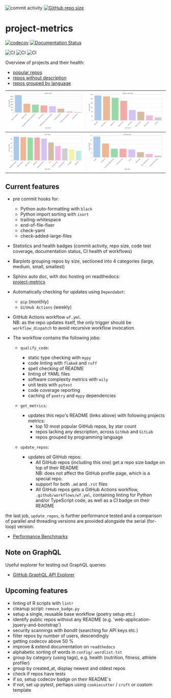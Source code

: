 ![commit activity](https://img.shields.io/github/commit-activity/m/TheNewThinkTank/project-metrics)
[![GitHub repo size](https://img.shields.io/github/repo-size/TheNewThinkTank/project-metrics?style=flat&logo=github&logoColor=whitesmoke&label=Repo%20Size)](https://github.com/TheNewThinkTank/project-metrics/archive/refs/heads/main.zip)

# project-metrics

[![codecov](https://codecov.io/gh/TheNewThinkTank/project-metrics/branch/main/graph/badge.svg)](https://codecov.io/gh/TheNewThinkTank/project-metrics)
[![Documentation Status](https://readthedocs.org/projects/project-metrics/badge/?version=latest)](https://project-metrics.readthedocs.io/en/latest/?badge=latest)

![CI](https://github.com/TheNewThinkTank/project-metrics/actions/workflows/wf.yml/badge.svg)
![CI](https://github.com/TheNewThinkTank/project-metrics/actions/workflows/matrix_update_gh_repos.yml/badge.svg)
![CI](https://github.com/TheNewThinkTank/project-metrics/actions/workflows/threading_update_gh_repos.yml/badge.svg)

Overview of projects and their health:

- [popular repos](query-results/popular_repos.md)<br>
- [repos without description](query-results/repos_wo_desc.md)<br>
- [repos grouped by language](query-results/group_by_lang.md)

| ![8 largest repos](imgs/8_largest_repos.png) | ![8 medium-sized repos](imgs/8_medium_repos.png) |
| :--------------------------------------------------------------------------------------: | :--------------------------------------------------------------------: |
| ![small repos](imgs/small_repos.png) | ![8 smallest repos](imgs/8_smallest_repos.png) |

## Current features

- pre commit hooks for:
  - Python auto-formatting with `black`
  - Python import sorting with `isort`
  - trailing-whitespace
  - end-of-file-fixer
  - check-yaml
  - check-added-large-files

- Statistics and health badges
  (commit activity, repo size, code test coverage, documentation status, CI health of workflows)

- Barplots grouping repos by size, sectioned into 4 categories (large, medium, small, smallest)

- Sphinx auto doc, with doc hosting on readthedocs:<br>
[project-metrics](https://project-metrics.readthedocs.io/en/latest/)

- Automatically checking for updates using `Dependabot`:
  - `pip` (monthly)
  - `GitHub Actions` (weekly)

- GitHub Actions workflow `wf.yml`.<br>NB: as the repo updates itself, the only trigger should be `workflow_dispatch` to avoid recursive workflow invocation.
- The workflow contains the following jobs:
  - `qualify_code`:
    - static type checking with `mypy`
    - code linting with `flake8` and `ruff`
    - spell checking of README
    - linting of YAML files
    - software complexity metrics with `wily`
    - unit tests with `pytest`
    - code coverage reporting
    - caching of `poetry` and `mypy` dependencies

  - `get_metrics`:
    - updates *this* repo's README (links above) with following projects metrics:
      - top 10 most popular GitHub repos, by star count
      - repos lacking any description, across `GitHub` and `GitLab`
      - repos grouped by programming language

  - `update_repos`:
    - updates *all* GitHub repos:
      - All GitHub repos (including this one) get a repo size badge on top of their README<br>
        NB: does not affect the GitHub profile page, which is a special repo.
      - support for both `.md` and `.rst` files
      - All GitHub repos gets a GitHub Actions workflow, `.github/workflows/wf.yml`,
        containing linting for Python and/or TypeScript code,
        as well as a *CI* badge on their README

the last job, `update_repos`, is further performance tested and a comparison of parallel and threading versions are
provided alongside the serial (for-loop) version:<br>
- [Performance Benchmarks](BENCHMARKS.md)

## Note on GraphQL

Useful explorer for testing out GraphQL queries:
- [GitHub GraphQL API Explorer](https://docs.github.com/en/graphql/overview/explorer)

## Upcoming features
- linting of R scripts with `lintr`
- cleanup script: `remove_badge.py`
- setup a single, reusable base workflow (poetry setup etc.)
- identify public repos without any README (e.g. 'web-application-jquery-and-bootstrap')
- security scannings with *bandit* (searching for API keys etc.)
- filter repos by number of users, descendingly
- getting codecov above 50 %
- improve & extend documentation on `readthedocs`
- alphabetic sorting of words in `config/.wordlist.txt`
- group by category (using tags), e.g. health (nutrition, fitness, athlete profiler)
- group by created_at, display newest and oldest repos
- check if repos have tests
- if so, setup codecov badge on their README's
- if not, set up pytest, perhaps using `cookiecutter` / `cruft` or custom template
